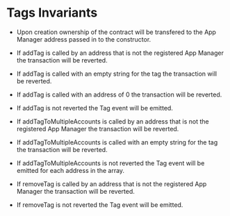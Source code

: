 # Tags Invariants

- Upon creation ownership of the contract will be transfered to the App Manager address passed in to the constructor.
- If addTag is called by an address that is not the registered App Manager the transaction will be reverted.
- If addTag is called with an empty string for the tag the transaction will be reverted.
- If addTag is called with an address of 0 the transaction will be reverted.
- If addTag is not reverted the Tag event will be emitted. 

- If addTagToMultipleAccounts is called by an address that is not the registered App Manager the transaction will be reverted. 
- If addTagToMultipleAccounts is called with an empty string for the tag the transaction will be reverted.
- If addTagToMultipleAccounts is not reverted the Tag event will be emitted for each address in the array.

- If removeTag is called by an address that is not the registered App Manager the transaction will be reverted.
- If removeTag is not reverted the Tag event will be emitted.